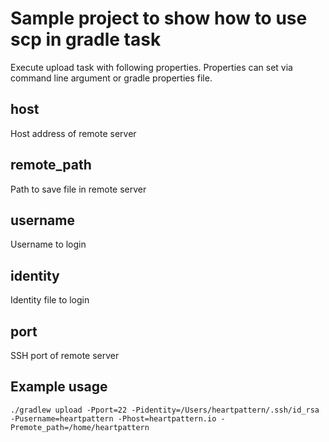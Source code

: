 # Sample project to show how to use scp in gradle task

Execute upload task with following properties. 
Properties can set via command line argument or gradle properties file.

## host
Host address of remote server

## remote_path
Path to save file in remote server

## username
Username to login

## identity
Identity file to login

## port
SSH port of remote server

## Example usage
```
./gradlew upload -Pport=22 -Pidentity=/Users/heartpattern/.ssh/id_rsa -Pusername=heartpattern -Phost=heartpattern.io -Premote_path=/home/heartpattern
```